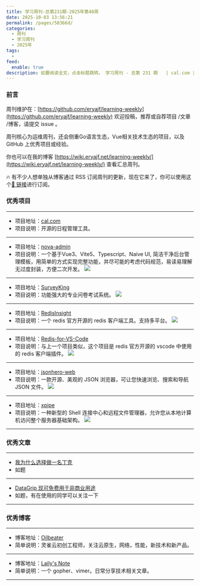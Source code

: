 ```yaml
---
title: 学习周刊-总第231期-2025年第40周
date: 2025-10-03 13:56:21
permalink: /pages/58366d/
categories:
  - 周刊
  - 学习周刊
  - 2025年
tags:
  - 
feed:
  enable: true
description: 如要阅读全文，点击标题跳转。 学习周刊 - 总第 231 期   | cal.com | nova-admin | SurveyKing | RedisInsight | Redis-for-VS-Code | jsonhero-web | xpipe
---
```



### 前言

周刊维护在：[https://github.com/eryajf/learning-weekly](https://github.com/eryajf/learning-weekly)  欢迎投稿，推荐或自荐项目 /文章 /博客，请提交 issue 。

周刊核心为运维周刊，还会侧重Go语言生态，Vue相关技术生态的项目，以及 GitHub 上优秀项目或经验。

你也可以在我的博客 [https://wiki.eryajf.net/learning-weekly/](https://wiki.eryajf.net/learning-weekly/) 查看汇总周刊。

🔥 有不少人想单独从博客通过 RSS 订阅周刊的更新，现在它来了，你可以使用这个[🔗 链接](https://wiki.eryajf.net/learning-weekly.xml)进行订阅。

### 优秀项目

---
- 项目地址：[cal.com](https://github.com/calcom/cal.com)
- 项目说明：开源的日程管理工具。
---
- 项目地址：[nova-admin](https://github.com/chansee97/nova-admin)
- 项目说明：一个基于Vue3、Vite5、Typescript、Naive UI, 简洁干净后台管理模板，用简单的方式实现完整功能，并尽可能的考虑代码规范，易读易理解无过度封装，方便二次开发。
  ![](https://t.eryajf.net/imgs/2025/09/1758127940656.webp)
---
- 项目地址：[SurveyKing](https://github.com/javahuang/SurveyKing)
- 项目说明：功能强大的专业问卷考试系统。
  ![](https://t.eryajf.net/imgs/2025/09/1758180654139.webp)
---
- 项目地址：[RedisInsight](https://github.com/redis/RedisInsight)
- 项目说明：一个 redis 官方开源的 redis 客户端工具。支持多平台。
  ![](https://t.eryajf.net/imgs/2025/09/1758181507298.webp)
---
- 项目地址：[Redis-for-VS-Code](https://github.com/redis/Redis-for-VS-Code)
- 项目说明：与上一个项目类似，这个项目是 redis 官方开源的 vscode 中使用的 redis 客户端插件。
  ![](https://t.eryajf.net/imgs/2025/09/1758181650377.webp)
---
- 项目地址：[jsonhero-web](https://github.com/triggerdotdev/jsonhero-web)
- 项目说明：一款开源、美观的 JSON 浏览器，可让您快速浏览、搜索和导航 JSON 文件。
  ![](https://t.eryajf.net/imgs/2025/09/1758182146129.webp)
---
- 项目地址：[xpipe](https://github.com/xpipe-io/xpipe)
- 项目说明：一种新型的 Shell 连接中心和远程文件管理器，允许您从本地计算机访问整个服务器基础架构。
  ![](https://t.eryajf.net/imgs/2025/09/1758182392572.webp)
---

### 优秀文章

---
- [我为什么选择做一名丁克](https://blog.solazy.me/20250922/)
- 如题
---
- [DataGrip 现可免费用于非商业用途](https://blog.jetbrains.com/datagrip/2025/10/01/datagrip-is-now-free-for-non-commercial-use/#whats-happening)
- 如题，有在使用的同学可以关注一下
---


### 优秀博客

---
- 博客地址：[Oilbeater](https://oilbeater.com/)
- 简单说明：灵雀云初创工程师，关注云原生，网络，性能，新技术和新产品。
---
- 博客地址：[Laily's Note](https://note.laily.net/)
- 简单说明：一个 gopher、vimer。日常分享技术相关文章。
---
